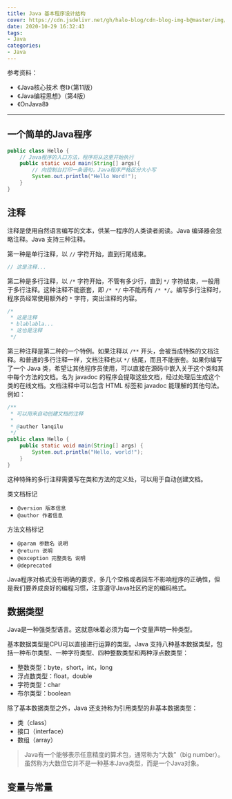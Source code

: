 ```yaml
---
title: Java 基本程序设计结构
cover: https://cdn.jsdelivr.net/gh/halo-blog/cdn-blog-img-b@master/img/Java.png
date: 2020-10-29 16:32:43
tags:
- Java
categories:
- Java
---
```



参考资料：

+ 《Java核心技术 卷Ⅰ》（第11版）
+ 《Java编程思想》（第4版）
+ 《OnJava8》

---

## 一个简单的Java程序

```java
public class Hello {
    // Java程序的入口方法，程序将从这里开始执行
    public static void main(String[] args){
        // 向控制台打印一条语句，Java程序严格区分大小写
        System.out.println("Hello Word!");
    }
}
```

## 注释

注释是使用自然语言编写的文本，供某一程序的人类读者阅读。Java 编译器会忽略注释。Java 支持三种注释。

第一种是单行注释，以 `//` 字符开始，直到行尾结束。

```Java
// 这是注释...
```

第二种是多行注释，以 `/*` 字符开始，不管有多少行，直到 `*/` 字符结束，一般用于多行注释。这种注释不能嵌套，即 `/* */` 中不能再有 `/* */`。编写多行注释时，程序员经常使用额外的 `*` 字符，突出注释的内容。

```Java
/*
 * 这是注释
 * blablabla...
 * 这也是注释
 */
```

第三种注释是第二种的一个特例。如果注释以 `/**` 开头，会被当成特殊的文档注释。和普通的多行注释一样，文档注释也以 `*/` 结尾，而且不能嵌套。如果你编写了一个 Java 类，希望让其他程序员使用，可以直接在源码中嵌入关于这个类和其中每个方法的文档。名为 javadoc 的程序会提取这些文档，经过处理后生成这个类的在线文档。文档注释中可以包含 HTML 标签和 javadoc 能理解的其他句法。例如：

```Java
/**
 * 可以用来自动创建文档的注释
 *
 * @auther lanqilu
 */
public class Hello {
    public static void main(String[] args) {
        System.out.println("Hello, world!");
    }
}
```

这种特殊的多行注释需要写在类和方法的定义处，可以用于自动创建文档。

类文档标记

+ `@version 版本信息`
+ `@author 作者信息`

方法文档标记

+ `@param 参数名 说明`
+ `@return 说明`
+ `@exception 完整类名 说明`
+ `@deprecated`

Java程序对格式没有明确的要求，多几个空格或者回车不影响程序的正确性，但是我们要养成良好的编程习惯，注意遵守Java社区约定的编码格式。

## 数据类型

Java是一种强类型语言。这就意味着必须为每一个变量声明一种类型。

基本数据类型是CPU可以直接进行运算的类型。Java 支持八种基本数据类型，包括一种布尔类型、一种字符类型、四种整数类型和两种浮点数类型：

+ 整数类型：byte，short，int，long
+ 浮点数类型：float，double
+ 字符类型：char
+ 布尔类型：boolean

除了基本数据类型之外，Java 还支持称为引用类型的非基本数据类型：

+ 类（class）
+ 接口（interface）
+ 数组（array）

> Java有一个能够表示任意精度的算术包，通常称为“大数”（big number）。虽然称为大数但它并不是一种基本Java类型，而是一个Java对象。

## 变量与常量














